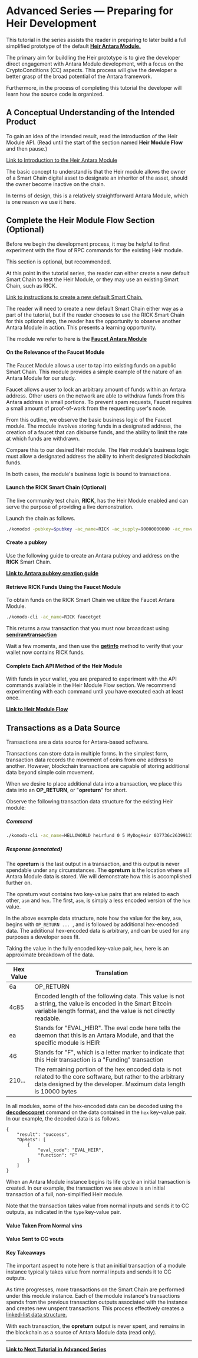 # Advanced Series — Preparing for Heir Development

This tutorial in the series assists the reader in preparing to later build a full simplified prototype of the default [<b>Heir Antara Module.</b>](../../../basic-docs/antara/antara-api/heir.html#introduction)

The primary aim for buildling the Heir prototype is to give the developer direct engagement with Antara Module development, with a focus on the CryptoConditions (CC) aspects. This process will give the developer a better grasp of the broad potential of the Antara framework.

Furthermore, in the process of completing this tutorial the developer will learn how the source code is organized.

## A Conceptual Understanding of the Intended Product

To gain an idea of the intended result, read the introduction of the Heir Module API. (Read until the start of the section named <b>Heir Module Flow</b> and then pause.)

[Link to Introduction to the Heir Antara Module](../../../basic-docs/antara/antara-api/heir.html#introduction)

The basic concept to understand is that the Heir module allows the owner of a Smart Chain digital asset to designate an inheritor of the asset, should the owner become inactive on the chain.

In terms of design, this is a relatively straightforward Antara Module, which is one reason we use it here.

## Complete the Heir Module Flow Section (Optional)

Before we begin the development process, it may be helpful to first experiment with the flow of RPC commands for the existing Heir module.

This section is optional, but recommended.

At this point in the tutorial series, the reader can either create a new default Smart Chain to test the Heir Module, or they may use an existing Smart Chain, such as RICK.

[Link to instructions to create a new default Smart Chain.](../../../basic-docs/smart-chains/smart-chain-tutorials/create-a-default-smart-chain.html#creating-a-new-smart-chain)

The reader will need to create a new default Smart Chain either way as a part of the tutorial, but if the reader chooses to use the RICK Smart Chain for this optional step, the reader has the opportunity to observe another Antara Module in action. This presents a learning opportunity.

The module we refer to here is the [<b>Faucet Antara Module</b>](../../../basic-docs/antara/antara-api/faucet.html)

#### On the Relevance of the Faucet Module

The Faucet Module allows a user to tap into existing funds on a public Smart Chain.  This module provides a simple example of the nature of an Antara Module for our study.  

Faucet allows a user to lock an arbitrary amount of funds within an Antara address. Other users on the network are able to withdraw funds from this Antara address in small portions. To prevent spam requests, Faucet requires a small amount of proof-of-work from the requesting user's node.

From this outline, we observe the basic business logic of the Faucet module. The module involves storing funds in a designated address, the creation of a faucet that can disburse funds, and the ability to limit the rate at which funds are withdrawn.

Compare this to our desired Heir module. The Heir module's business logic must allow a designated address the ability to inherit designated blockchain funds.

In both cases, the module's business logic is bound to transactions.

#### Launch the RICK Smart Chain (Optional)

The live community test chain, <b>RICK</b>, has the Heir Module enabled and can serve the purpose of providing a live demonstration.

Launch the chain as follows.

```bash
./komodod -pubkey=$pubkey -ac_name=RICK -ac_supply=90000000000 -ac_reward=100000000 -ac_cc=3 -ac_staked=10 -addnode=95.217.44.58 -addnode=138.201.136.145 &
```

#### Create a pubkey

Use the following guide to create an Antara pubkey and address on the <b>RICK</b> Smart Chain.

[<b>Link to Antara pubkey creation guide</b>](../../../basic-docs/antara/antara-tutorials/understanding-antara-addresses.html#creating-and-launching-with-a-pubkey)

#### Retrieve RICK Funds Using the Faucet Module

To obtain funds on the RICK Smart Chain we utilize the Faucet Antara Module.

```bash
./komodo-cli -ac_name=RICK faucetget
```

This returns a raw transaction that you must now broaadcast using [<b>sendrawtransaction</b>](../../../basic-docs/smart-chains/smart-chain-api/rawtransactions.html#sendrawtransaction)

Wait a few moments, and then use the [<b>getinfo</b>](../../../basic-docs/smart-chains/smart-chain-api/control.html#getinfo) method to verify that your wallet now contains RICK funds.

#### Complete Each API Method of the Heir Module

With funds in your wallet, you are prepared to experiment with the API commands available in the Heir Module Flow section. We recommend experimenting with each command until you have executed each at least once.

[<b>Link to Heir Module Flow</b>](../../../basic-docs/antara/antara-api/heir.html#introduction)

## Transactions as a Data Source

Transactions are a data source for Antara-based software.

Transactions can store data in multiple forms. In the simplest form, transaction data records the movement of coins from one address to another. However, blockchain transactions are capable of storing additional data beyond simple coin movement.

When we desire to place additional data into a transaction, we place this data into an <b>OP_RETURN</b>, or "<b>opreturn</b>" for short.

Observe the following transaction data structure for the existing Heir module:

##### Command

```bash
./komodo-cli -ac_name=HELLOWORLD heirfund 0 5 MyDogHeir 037736c263991316c6a23397a982a1f8c18ae8642e944448162a93a824c31f9299 100 'http://billionaire.com/mywill md5=5385639869'
```

##### Response (annotated) 

<collapse-text hidden="true" style="margin-top: 1rem;" title="Full Response">

```json5
{
  "txid": "9307989767c1d10b3c97834c7e9f50583387907848bc9776b4b77a705791864c",
  "overwintered": false,
  "version": 1,
  "locktime": 0,

    // List of transaction inputs
        // These are the references to the transaction outputs of older transactions
        // The transactions of older outputs are spent in this transaction input

  "vin": [
    {
      "txid": "e5af0f5993d64e68c655e3ca9309d5fd4f10906032ab587fc2142673a3a73109",
      "vout": 0,
      "scriptSig": {
        "asm": "3045022100bae36ff4c95978379391bf1330d964d9cb6bd767386f427099185838ae30a9660220448463c41fa2a4628bde304c922c6d52618f5c427b243dfb24da9c14590118b7[ALL]",
        "hex": "483045022100bae36ff4c95978379391bf1330d964d9cb6bd767386f427099185838ae30a9660220448463c41fa2a4628bde304c922c6d52618f5c427b243dfb24da9c14590118b701"
      },
      "sequence": 4294967295
    },
    {
      "txid": "0a97509be8c178c5c13903844d187148f0c10d309b7a2e260a629ea724d39395",
      "vout": 0,
      "scriptSig": {
        "asm": "3045022100b931e2928b882ebb6adafb906d3480cc3e8537f92190dd355e548bac7405e9ca022047b2c3fc8fadb8483156d05b1acbba97b4bcb357b47fefb5e3ea602205e38f5c[ALL]",
        "hex": "483045022100b931e2928b882ebb6adafb906d3480cc3e8537f92190dd355e548bac7405e9ca022047b2c3fc8fadb8483156d05b1acbba97b4bcb357b47fefb5e3ea602205e38f5c01"
      },
      "sequence": 4294967295
    }
  ],

  // List of transaction outputs

  "vout": [
    {
      "value": 5.00000000,
      "valueZat": 500000000,
      "n": 0,
      "scriptPubKey": {
        "asm": "a22c8020676da179ba51a7f6398418c272945433aed27c6d255297a4724693abb5adfa2181031210008203000401 OP_CHECKCRYPTOCONDITION",
        "hex": "2ea22c8020676da179ba51a7f6398418c272945433aed27c6d255297a4724693abb5adfa2181031210008203000401cc",
        "reqSigs": 1,
        "type": "cryptocondition",
        "addresses": [
          "RDTm14n15gjwcRaj4BD94NTkJdRiRsV7N7"
        ]
      }
    },

    // This is a cryptocondition output
    // It contains a fingerprinted condition

    {
      "value": 0.00010000,
      "valueZat": 10000,
      "n": 1,
      "scriptPubKey": {
        "asm": "a22c8020286b36b233cc03c91652560f4ecf9404bcf10b61033916d67edf4a216c92cf758103120c008203000401 OP_CHECKCRYPTOCONDITION",
        "hex": "2ea22c8020286b36b233cc03c91652560f4ecf9404bcf10b61033916d67edf4a216c92cf758103120c008203000401cc",
        "reqSigs": 1,
        "type": "cryptocondition",
        "addresses": [
          "RDVHcSekmXgeYBqRupNTmqo3Rn8QRXNduy"
        ]
      }
    },

    // A normal output (i.e. not a cryptocondition) with a standard OP_CHECKSIG script

    {
      "value": 999994.06084534,
      "valueZat": 99999406084534,
      "n": 2,
      "scriptPubKey": {
        "asm": "02d3431950c2f0f9654217b6ce3d44468d3a9ca7255741767fdeee7c5ec6b47567 OP_CHECKSIG",
        "hex": "2102d3431950c2f0f9654217b6ce3d44468d3a9ca7255741767fdeee7c5ec6b47567ac",
        "reqSigs": 1,
        "type": "pubkey",
        "addresses": [
          "RN727JeeiZ6NXic7PUKTCiHT1HvuBN4RDa"
        ]
      }
    },

    // Normal output with a standard OP_CHECKSIG script

    {
      "value": 0.99980000,
      "valueZat": 99980000,
      "n": 3,
      "scriptPubKey": {
        "asm": "02d3431950c2f0f9654217b6ce3d44468d3a9ca7255741767fdeee7c5ec6b47567 OP_CHECKSIG",
        "hex": "2102d3431950c2f0f9654217b6ce3d44468d3a9ca7255741767fdeee7c5ec6b47567ac",
        "reqSigs": 1,
        "type": "pubkey",
        "addresses": [
          "RN727JeeiZ6NXic7PUKTCiHT1HvuBN4RDa"
        ]
      }
    },

    // At the end of the output array there is an opreturn output with serialized data
    // This is created by the Anatara Heir module

    {
      "value": 0.00000000,
      "valueZat": 0,
      "n": 4,
      "scriptPubKey": {
        "asm": "OP_RETURN ea462102d3431950c2f0f9654217b6ce3d44468d3a9ca7255741767fdeee7c5ec6b4756721037736c263991316c6a23397a982a1f8c18ae8642e944448162a93a824c31f92996400000000000000094d79446f67486569722c687474703a2f2f62696c6c696f6e616972652e636f6d2f6d7977696c6c206d64353d35333835363339383639",
        "hex": "6a4c85ea462102d3431950c2f0f9654217b6ce3d44468d3a9ca7255741767fdeee7c5ec6b4756721037736c263991316c6a23397a982a1f8c18ae8642e944448162a93a824c31f92996400000000000000094d79446f67486569722c687474703a2f2f62696c6c696f6e616972652e636f6d2f6d7977696c6c206d64353d35333835363339383639",
        "type": "nulldata"
      }
    }

  ],
  "vjoinsplit": [
  ]
}
```

</collapse-text>

The <b>opreturn</b> is the last output in a transaction, and this output is never spendable under any circumstances. The <b>opreturn</b> is the location where all Antara Module data is stored. We will demonstrate how this is accomplished further on.

The opreturn vout contains two key-value pairs that are related to each other, `asm` and `hex`. The first, `asm`, is simply a less encoded version of the `hex` value.

In the above example data structure, note how the value for the key, `asm`, begins with `OP_RETURN ... `, and is followed by additional hex-encoded data. The additional hex-encoded data is arbitrary, and can be used for any purposes a developer sees fit.

Taking the value in the fully encoded key-value pair, `hex`, here is an approximate breakdown of the data.

| Hex Value | Translation |
| ----------- | --------- |
| 6a | OP_RETURN |
| 4c85 | Encoded length of the following data. This value is not a string, the value is encoded in the Smart Bitcoin variable length format, and the value is not directly readable. | 
| ea | Stands for "EVAL_HEIR". The eval code here tells the daemon that this is an Antara Module, and that the specific module is HEIR |
| 46 | Stands for "F", which is a letter marker to indicate that this Heir transaction is a "Funding" transaction |
| 210... | The remaining portion of the hex encoded data is not related to the core software, but rather to the arbitrary data designed by the developer. Maximum data length is 10000 bytes |

In all modules, some of the hex-encoded data can be decoded using the [<b>decodeccopret</b>](../../../basic-docs/smart-chains/smart-chain-api/util.html#decodeccopret) command on the data contained in the `hex` key-value pair. In our example, the decoded data is as follows.

```json5
{
    "result": "success",
    "OpRets": [
        {
            "eval_code": "EVAL_HEIR",
            "function": "F"
        }
    ]
}
```

When an Antara Module instance begins its life cycle an initial transaction is created. In our example, the transaction we see above is an initial transaction of a full, non-simplified Heir module.

Note that the transaction takes value from normal inputs and sends it to CC outputs, as indicated in the `type` key-value pair.

#### Value Taken From Normal vins

<collapse-text hidden="true" style="margin-top: 1rem;" title="Normal vins">

```json5
  "vin": [
    {
      "txid": "e5af0f5993d64e68c655e3ca9309d5fd4f10906032ab587fc2142673a3a73109",
      "vout": 0,
      "scriptSig": {
        "asm": "3045022100bae36ff4c95978379391bf1330d964d9cb6bd767386f427099185838ae30a9660220448463c41fa2a4628bde304c922c6d52618f5c427b243dfb24da9c14590118b7[ALL]",
        "hex": "483045022100bae36ff4c95978379391bf1330d964d9cb6bd767386f427099185838ae30a9660220448463c41fa2a4628bde304c922c6d52618f5c427b243dfb24da9c14590118b701"
      },
      "sequence": 4294967295
    },
    {
      "txid": "0a97509be8c178c5c13903844d187148f0c10d309b7a2e260a629ea724d39395",
      "vout": 0,
      "scriptSig": {
        "asm": "3045022100b931e2928b882ebb6adafb906d3480cc3e8537f92190dd355e548bac7405e9ca022047b2c3fc8fadb8483156d05b1acbba97b4bcb357b47fefb5e3ea602205e38f5c[ALL]",
        "hex": "483045022100b931e2928b882ebb6adafb906d3480cc3e8537f92190dd355e548bac7405e9ca022047b2c3fc8fadb8483156d05b1acbba97b4bcb357b47fefb5e3ea602205e38f5c01"
      },
      "sequence": 4294967295
    }
  ],
```

</collapse-text>

#### Value Sent to CC vouts

<collapse-text hidden="true" style="margin-top: 1rem;" title="Normal vins">

```json5

    ...

    {
      "value": 5.00000000,
      "valueZat": 500000000,
      "n": 0,
      "scriptPubKey": {
        "asm": "a22c8020676da179ba51a7f6398418c272945433aed27c6d255297a4724693abb5adfa2181031210008203000401 OP_CHECKCRYPTOCONDITION",
        "hex": "2ea22c8020676da179ba51a7f6398418c272945433aed27c6d255297a4724693abb5adfa2181031210008203000401cc",
        "reqSigs": 1,
        "type": "cryptocondition",
        "addresses": [
          "RDTm14n15gjwcRaj4BD94NTkJdRiRsV7N7"
        ]
      }
    },
    {
      "value": 0.00010000,
      "valueZat": 10000,
      "n": 1,
      "scriptPubKey": {
        "asm": "a22c8020286b36b233cc03c91652560f4ecf9404bcf10b61033916d67edf4a216c92cf758103120c008203000401 OP_CHECKCRYPTOCONDITION",
        "hex": "2ea22c8020286b36b233cc03c91652560f4ecf9404bcf10b61033916d67edf4a216c92cf758103120c008203000401cc",
        "reqSigs": 1,
        "type": "cryptocondition",
        "addresses": [
          "RDVHcSekmXgeYBqRupNTmqo3Rn8QRXNduy"
        ]
      }
    },

    ...

```

</collapse-text>

#### Key Takeaways

The important aspect to note here is that an initial transaction of a module instance typically takes value from normal inputs and sends it to CC outputs.

As time progresses, more transactions on the Smart Chain are performed under this module instance. Each of the module instance's transactions spends from the previous transaction outputs associated with the instance and creates new unspent transactions. This process effectively creates a [linked-list data structure.](https://en.wikipedia.org/wiki/Linked_list)

With each transaction, the <b>opreturn</b> output is never spent, and remains in the blockchain as a source of Antara Module data (read only).

-----------

[<b>Link to Next Tutorial in Advanced Series</b>](../../../basic-docs/antara/antara-tutorials/advanced-series-4.html)
